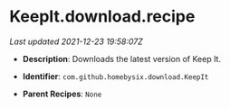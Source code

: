 # KeepIt.download.recipe

_Last updated 2021-12-23 19:58:07Z_

- **Description**: Downloads the latest version of Keep It.

- **Identifier**: `com.github.homebysix.download.KeepIt`

- **Parent Recipes**: `None`